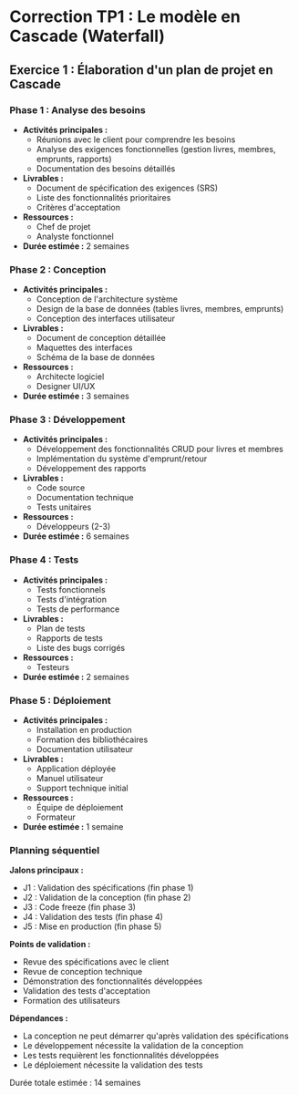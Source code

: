 # Correction TP1 : Le modèle en Cascade (Waterfall)

## Exercice 1 : Élaboration d'un plan de projet en Cascade

### Phase 1 : Analyse des besoins

- **Activités principales :**
  - Réunions avec le client pour comprendre les besoins
  - Analyse des exigences fonctionnelles (gestion livres, membres, emprunts, rapports)
  - Documentation des besoins détaillés
- **Livrables :**
  - Document de spécification des exigences (SRS)
  - Liste des fonctionnalités prioritaires
  - Critères d'acceptation
- **Ressources :**
  - Chef de projet
  - Analyste fonctionnel
- **Durée estimée :** 2 semaines

### Phase 2 : Conception

- **Activités principales :**
  - Conception de l'architecture système
  - Design de la base de données (tables livres, membres, emprunts)
  - Conception des interfaces utilisateur
- **Livrables :**
  - Document de conception détaillée
  - Maquettes des interfaces
  - Schéma de la base de données
- **Ressources :**
  - Architecte logiciel
  - Designer UI/UX
- **Durée estimée :** 3 semaines

### Phase 3 : Développement

- **Activités principales :**
  - Développement des fonctionnalités CRUD pour livres et membres
  - Implémentation du système d'emprunt/retour
  - Développement des rapports
- **Livrables :**
  - Code source
  - Documentation technique
  - Tests unitaires
- **Ressources :**
  - Développeurs (2-3)
- **Durée estimée :** 6 semaines

### Phase 4 : Tests

- **Activités principales :**
  - Tests fonctionnels
  - Tests d'intégration
  - Tests de performance
- **Livrables :**
  - Plan de tests
  - Rapports de tests
  - Liste des bugs corrigés
- **Ressources :**
  - Testeurs
- **Durée estimée :** 2 semaines

### Phase 5 : Déploiement

- **Activités principales :**
  - Installation en production
  - Formation des bibliothécaires
  - Documentation utilisateur
- **Livrables :**
  - Application déployée
  - Manuel utilisateur
  - Support technique initial
- **Ressources :**
  - Équipe de déploiement
  - Formateur
- **Durée estimée :** 1 semaine

### Planning séquentiel

**Jalons principaux :**

- J1 : Validation des spécifications (fin phase 1)
- J2 : Validation de la conception (fin phase 2)
- J3 : Code freeze (fin phase 3)
- J4 : Validation des tests (fin phase 4)
- J5 : Mise en production (fin phase 5)

**Points de validation :**

- Revue des spécifications avec le client
- Revue de conception technique
- Démonstration des fonctionnalités développées
- Validation des tests d'acceptation
- Formation des utilisateurs

**Dépendances :**

- La conception ne peut démarrer qu'après validation des spécifications
- Le développement nécessite la validation de la conception
- Les tests requièrent les fonctionnalités développées
- Le déploiement nécessite la validation des tests

Durée totale estimée : 14 semaines
